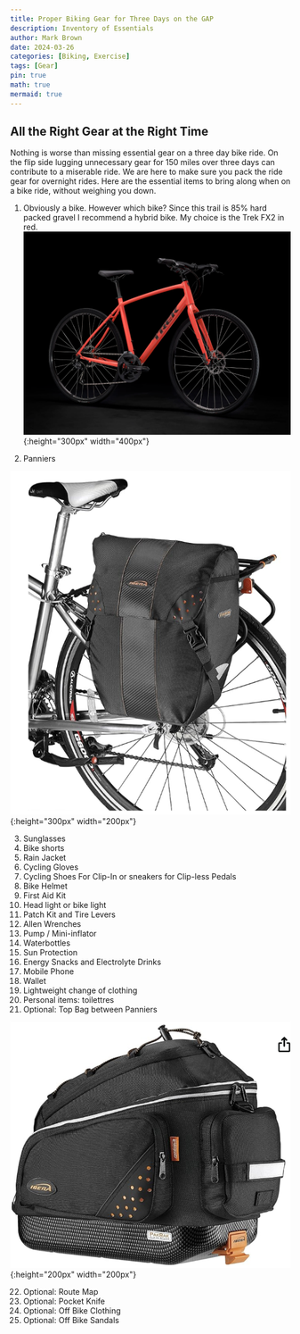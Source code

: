```yaml
---
title: Proper Biking Gear for Three Days on the GAP 
description: Inventory of Essentials
author: Mark Brown
date: 2024-03-26
categories: [Biking, Exercise]
tags: [Gear]
pin: true
math: true
mermaid: true
---
```

##  All the Right Gear at the Right Time

 Nothing is worse than missing essential gear on a three day bike ride.  On the flip side lugging unnecessary gear for 150 miles over three days can contribute to a miserable ride.  We are here to make sure you pack the ride gear for overnight rides.  Here are the essential items to bring along when on a bike ride, without weighing you down.

1. Obviously a bike. However which bike?  Since this trail is 85% hard packed gravel I recommend a hybrid bike.  My choice is the Trek FX2 in red. 
 ![bike](/assets/img/trek.png){:height="300px" width="400px"}

2. Panniers

![panniers](/assets/img/pannier-on-bike.png){:height="300px" width="200px"}

3. Sunglasses
4. Bike shorts
5. Rain Jacket
6. Cycling Gloves
7. Cycling Shoes For Clip-In or sneakers for Clip-less Pedals
8. Bike Helmet
9. First Aid Kit
10. Head light or bike light
11. Patch Kit and Tire Levers
12. Allen Wrenches
13. Pump / Mini-inflator
14. Waterbottles
15. Sun Protection
16. Energy Snacks and Electrolyte Drinks
17. Mobile Phone
18. Wallet
19. Lightweight change of clothing 
20. Personal items: toilettres
21. Optional:  Top Bag between Panniers

![topbag](/assets/img/topbag.png){:height="200px" width="200px"}

22. Optional:  Route Map
23. Optional:  Pocket Knife
24. Optional:  Off Bike Clothing
25. Optional:  Off Bike Sandals

